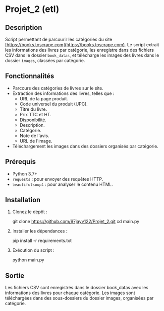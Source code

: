 # Projet_2 (etl)

## Description

Script permettant de parcourir les catégories du site [https://books.toscrape.com](https://books.toscrape.com). 
Le script extrait les informations des livres par catégorie, les enregistre dans des fichiers CSV dans le dossier `book_datas`, 
et télécharge les images des livres dans le dossier `images`, classées par catégorie.

## Fonctionnalités

- Parcours des catégories de livres sur le site.
- Extraction des informations des livres, telles que :
  - URL de la page produit.
  - Code universel du produit (UPC).
  - Titre du livre.
  - Prix TTC et HT.
  - Disponibilité.
  - Description.
  - Catégorie.
  - Note de l'avis.
  - URL de l'image.
- Téléchargement les images dans des dossiers organisés par catégorie.

## Prérequis

- Python 3.7+
- `requests` : pour envoyer des requêtes HTTP.
- `beautifulsoup4` : pour analyser le contenu HTML.

## Installation

1. Clonez le dépôt :

   git clone https://github.com/97jayv122/Projet_2.git
   cd main.py

2. Installer les dépendances :
   
   pip install -r requirements.txt

3. Exécution du script :

   python main.py

## Sortie
  Les fichiers CSV sont enregistrés dans le dossier book_datas avec les informations des livres pour chaque catégorie.
  Les images sont téléchargées dans des sous-dossiers du dossier images, organisées par catégorie.


